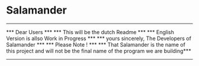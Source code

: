 Salamander
==========
******************
*** Dear Users ***
*** This will be the dutch Readme *** 
*** English Version is allso Work in Progress ***
*** yours sincerely, The Developers of Salamander ***
*** Please Note ! ***
*** That Salamander is the name of this project and will not be the final name of the program we are building***
******************
